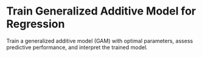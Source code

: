 # **Train Generalized Additive Model for Regression**

Train a generalized additive model (GAM) with optimal parameters, assess predictive performance, and interpret the trained model.

